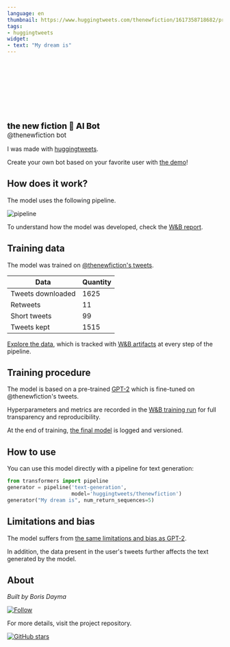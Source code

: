 ```yaml
---
language: en
thumbnail: https://www.huggingtweets.com/thenewfiction/1617358718682/predictions.png
tags:
- huggingtweets
widget:
- text: "My dream is"
---
```


<div>
<div style="width: 132px; height:132px; border-radius: 50%; background-size: cover; background-image: url('https://pbs.twimg.com/profile_images/378800000818526633/458c31969d9614eced26eaf87e34ded3_400x400.jpeg')">
</div>
<div style="margin-top: 8px; font-size: 19px; font-weight: 800">the new fiction 🤖 AI Bot </div>
<div style="font-size: 15px">@thenewfiction bot</div>
</div>

I was made with [huggingtweets](https://github.com/borisdayma/huggingtweets).

Create your own bot based on your favorite user with [the demo](https://colab.research.google.com/github/borisdayma/huggingtweets/blob/master/huggingtweets-demo.ipynb)!

## How does it work?

The model uses the following pipeline.

![pipeline](https://github.com/borisdayma/huggingtweets/blob/master/img/pipeline.png?raw=true)

To understand how the model was developed, check the [W&B report](https://wandb.ai/wandb/huggingtweets/reports/HuggingTweets-Train-a-Model-to-Generate-Tweets--VmlldzoxMTY5MjI).

## Training data

The model was trained on [@thenewfiction's tweets](https://twitter.com/thenewfiction).

| Data | Quantity |
| --- | --- |
| Tweets downloaded | 1625 |
| Retweets | 11 |
| Short tweets | 99 |
| Tweets kept | 1515 |

[Explore the data](https://wandb.ai/wandb/huggingtweets/runs/3j5k2uja/artifacts), which is tracked with [W&B artifacts](https://docs.wandb.com/artifacts) at every step of the pipeline.

## Training procedure

The model is based on a pre-trained [GPT-2](https://huggingface.co/gpt2) which is fine-tuned on @thenewfiction's tweets.

Hyperparameters and metrics are recorded in the [W&B training run](https://wandb.ai/wandb/huggingtweets/runs/2e7x2n0q) for full transparency and reproducibility.

At the end of training, [the final model](https://wandb.ai/wandb/huggingtweets/runs/2e7x2n0q/artifacts) is logged and versioned.

## How to use

You can use this model directly with a pipeline for text generation:

```python
from transformers import pipeline
generator = pipeline('text-generation',
                     model='huggingtweets/thenewfiction')
generator("My dream is", num_return_sequences=5)
```

## Limitations and bias

The model suffers from [the same limitations and bias as GPT-2](https://huggingface.co/gpt2#limitations-and-bias).

In addition, the data present in the user's tweets further affects the text generated by the model.

## About

*Built by Boris Dayma*

[![Follow](https://img.shields.io/twitter/follow/borisdayma?style=social)](https://twitter.com/intent/follow?screen_name=borisdayma)

For more details, visit the project repository.

[![GitHub stars](https://img.shields.io/github/stars/borisdayma/huggingtweets?style=social)](https://github.com/borisdayma/huggingtweets)
